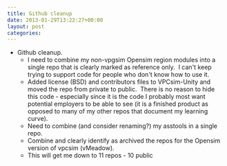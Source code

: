 ```yaml
---
title: Github cleanup
date: 2013-01-29T13:22:27+00:00
layout: post
categories:
---
```

  * Github cleanup.
      * I need to combine my non-vpgsim Opensim region modules into a single repo that is clearly marked as reference only.  I can't keep trying to support code for people who don't know how to use it.
      * Added license (BSD) and contributors files to VPCsim-Unity and moved the repo from private to public.  There is no reason to hide this code - especially since it is the code I probably most want potential employers to be able to see (it is a finished product as opposed to many of my other repos that document my learning curve).
      * Need to combine (and consider renaming?) my asstools in a single repo.
      * Combine and clearly identify as archived the repos for the Opensim version of vpcsim (vMeadow).
      * This will get me down to 11 repos - 10 public
